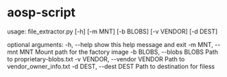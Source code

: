 # aosp-script

usage: file_extractor.py [-h] [-m MNT] [-b BLOBS] [-v VENDOR] [-d DEST]

optional arguments:
  -h, --help            show this help message and exit
  -m MNT, --mnt MNT     Mount path for the factory image
  -b BLOBS, --blobs BLOBS
                        Path to proprietary-blobs.txt
  -v VENDOR, --vendor VENDOR
                        Path to vendor_owner_info.txt
  -d DEST, --dest DEST  Path to destination for filess
